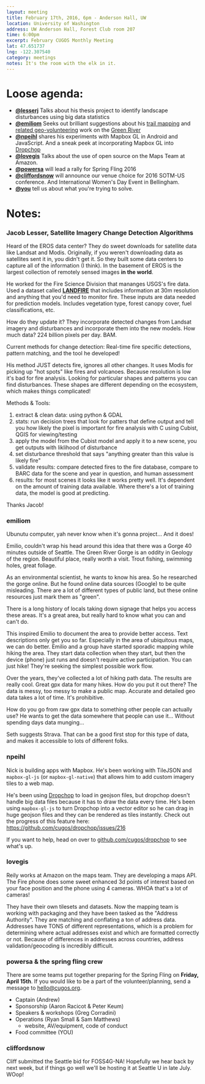 ```yaml
---
layout: meeting
title: February 17th, 2016, 6pm - Anderson Hall, UW
location: University of Washington
address: UW Anderson Hall, Forest Club room 207
time: 6:00pm
excerpt: February CUGOS Monthly Meeting
lat: 47.651737
lng: -122.307540
category: meetings
notes: It's the room with the elk in it.
---
```


Loose agenda:
=============
- **[@lesserj](http://github.com/lesserj)** Talks about his thesis project to identify landscape disturbances using big data statistics
- **[@emiliom](http://github.com/emiliom)** Seeks out brilliant suggestions about his [trail mapping](http://www.friendsofcedarcreekpark.org/#!trail-map/c2385) and [related geo-volunteering](https://emayorga.cartodb.com/me) work on the [Green River](https://www.flickr.com/photos/pepescas/albums/72157639454237446)
- **[@npeihl](http://github.com/npeihl)** shares his experiments with Mapbox GL in Android and JavaScript. And a sneak peek at incorporating Mapbox GL into [Dropchop](http://dropchop.io)
- **[@lovegis](http://github.com/lovegis)** Talks about the use of open source on the Maps Team at Amazon.
- **[@powersa](http://github.com/powersa)** will lead a rally for Spring Fling 2016
- **[@cliffordsnow](http://github.com/cliffordsnow)** will announce our venue choice for 2016 SOTM-US conference. And International Women's Day Event in Bellingham.
- **[@you](http://cugos.org/people/)** tell us about what you're trying to solve.


Notes:
======

### Jacob Lesser, Satellite Imagery Change Detection Algorithms

Heard of the EROS data center? They do sweet downloads for satellite data like Landsat and Modis. Originally, if you weren't downloading data as satellites sent it in, you didn't get it. So they built some data centers to capture all of the information (I think). In the basement of EROS is the largest collection of remotely sensed images **in the world**.

He worked for the Fire Science Division that mananges USGS's fire data. Used a dataset called [**LANDFIRE**](http://www.landfire.gov/) that includes information at 30m resolution and anything that you'd need to monitor fire. These inputs are data needed for prediction models. Includes vegetation type, forest canopy cover, fuel classifications, etc. 

How do they update it? They incorporate detected changes from Landsat imagery and disturbances and incorporate them into the new models. How much data? 224 billion pixels per day. BAM.

Current methods for change detection: Real-time fire specific detections, pattern matching, and the tool he developed!

His method JUST detects fire, ignores all other changes. It uses Modis for picking up "hot spots" like fires and volcanoes. Because resolution is low it's bad for fire analysis. Looking for particular shapes and patterns you can find disturbances. These shapes are different depending on the ecosystem, which makes things complicated!

Methods & Tools:

1. extract & clean data: using python & GDAL
1. stats: run decision trees that look for patters that define output and tell you how likely the pixel is important for fire analysis with C using Cubist, QGIS for viewing/testing
1. apply the model from the Cubist model and apply it to a new scene, you get outputs with liklihood of disturbance
1. set disturbance threshold that says "anything greater than this value is likely fire"
1. validate results: compare detected fires to the fire database, compare to BARC data for the scene and year in question, and human assessment
1. results: for most scenes it looks like it works pretty well. It's dependent on the amount of training data available. Where there's a lot of training data, the model is good at predicting.

Thanks Jacob!

### emiliom

Ubunutu computer, yah never know when it's gonna project... And it does! 

Emilio, couldn't wrap his head around this idea that there was a Gorge 40 minutes outside of Seattle. The Green River Gorge is an oddity in Geology of the region. Beautiful place, really worth a visit. Trout fishing, swimming holes, great foliage.

As an environmental scientist, he wants to know his area. So he researched the gorge online. But he found online data sources (Google) to be quite misleading. There are a lot of different types of public land, but these online resources just mark them as "green".

There is a long history of locals taking down signage that helps you access these areas. It's a great area, but really hard to know what you can and can't do.

This inspired Emilio to document the area to provide better access. Text descriptions only get you so far. Especially in the area of ubiquitous maps, we can do better. Emilio and a group have started sporadic mapping while hiking the area. They start data collection when they start, but then the device (phone) just runs and doesn't require active participation. You can just hike! They're seeking the simplest possible work flow.

Over the years, they've collected a lot of hiking path data. The results are really cool. Great gpx data for many hikes. How do you put it out there? The data is messy, too messy to make a public map. Accurate and detailed geo data takes a lot of time. It's prohibitive.

How do you go from raw gpx data to something other people can actually use? He wants to get the data somewhere that people can use it... Without spending days data munging...

Seth suggests Strava. That can be a good first stop for this type of data, and makes it accessible to lots of different folks.

### npeihl

Nick is building apps with Mapbox. He's been working with TileJSON and `mapbox-gl-js` (or `mapbox-gl-native`) that allows him to add custom imagery tiles to a web map. 

He's been using [Dropchop](https://github.com/cugos/dropchop) to load in geojson files, but dropchop doesn't handle big data files because it has to draw the data every time. He's been using `mapbox-gl-js` to turn Dropchop into a vector editor so he can drag in huge geojson files and they can be rendered as tiles instantly. Check out the progress of this feature here: https://github.com/cugos/dropchop/issues/216

If you want to help, head on over to [github.com/cugos/dropchop](https://github.com/cugos/dropchop) to see what's up.

### lovegis

Reily works at Amazon on the maps team. They are developing a maps API. The Fire phone does some sweet enhanced 3d points of interest based on your face position and the phone using 4 cameras. WHOA that's a lot of cameras!

They have their own tilesets and datasets. Now the mapping team is working with packaging and they have been tasked as the "Address Authority". They are matching and conflating a ton of address data. Addresses have TONS of different representations, which is a problem for determining where actual addresses exist and which are formatted correctly or not. Because of differences in addresses across countries, address validation/geocoding is incredibly difficult.

### powersa & the spring fling crew

There are some teams put together preparing for the Spring Fling on **Friday, April 15th**. If you would like to be a part of the volunteer/planning, send a message to hello@cugos.org.

* Captain (Andrew)
* Sponsorship (Aaron Racicot & Peter Keum)
* Speakers & workshops (Greg Corradini)
* Operations (Ryan Small & Sam Matthews)
  * website, AV/equipment, code of conduct
* Food committee (YOU)

### cliffordsnow

Cliff submitted the Seattle bid for FOSS4G-NA! Hopefully we hear back by next week, but if things go well we'll be hosting it at Seattle U in late July. WOop!



